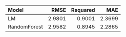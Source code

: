 |Model        |   RMSE| Rsquared|    MAE|
|:------------|------:|--------:|------:|
|LM           | 2.9801|   0.9001| 2.3699|
|RandomForest | 2.9582|   0.8945| 2.2865|

